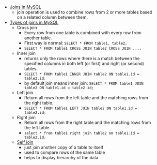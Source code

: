 - [Joins in MySQL](https://youtu.be/Hy3qbMAoEJk?si=gbDmuiZXcBMPNikY&t=18627)
    - join operation is used to combine rows from 2 or more tables based on a related column between them.
- [Types of joins in MySQL](https://youtu.be/Hy3qbMAoEJk?si=HSb2CeTmFX7tAd2K&t=18807)
    - Cross join
        - Every row from one table is combined with every row from another table.   
        - First way is normal: `SELECT * FROM table1, table2;` 
        - `SELECT * FROM table1 CROSS JOIN table2 CROSS JOIN ...;`
    - Inner join
        - returns only the rows where there is a match between the specified columns in both left (or first) and right (or second) tables.
        - `SELECT * FROM table1 INNER JOIN table2 ON table1.id = table2.id;`
        - by default join means inner join: `SELECT * FROM table1 JOIN table2 ON table1.id = table2.id;`
    - Left join
       - Return all rows from the left table and the matching rows from the right table.
       - `SELECT * FROM table1 LEFT JOIN table2 ON table1.id = table2.id;`
    - Right join
        - Return all rows from the right table and the matching rows from the left table.
        - `select * from table1 right join table2 on table1.id = table2.id;`
    - [Self join](https://youtu.be/5OdVJbNCSso?si=S7OStBIFFX5rQOFT&t=6517)
        - just join another copy of a table to itself
        - used to compare rows of the same table
        - helps to display hierarchy of the data